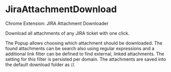 # JiraAttachmentDownload
Chrome Extension: JIRA Attachment Downloader

Download all attachments of any JIRA ticket with one click.

The Popup allows choosing which attachment should be downloaded. The found attachments can be search also using regular expressions and a additional link filter can be defined to find external, linked attachments. The setting for this filter is persisted per domain. The attachments are saved into the default download folder as <JIRA project>/<JIRA ticket id>/<filename>.
